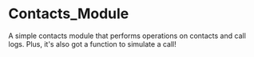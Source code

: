 # Contacts_Module
A simple contacts module that performs operations on contacts and call logs. Plus, it's also got a function to simulate a call!
